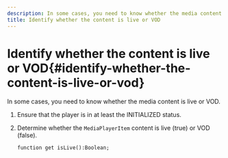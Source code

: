 ```yaml
---
description: In some cases, you need to know whether the media content is live or VOD.
title: Identify whether the content is live or VOD
---
```


# Identify whether the content is live or VOD{#identify-whether-the-content-is-live-or-vod}

In some cases, you need to know whether the media content is live or VOD.

1. Ensure that the player is in at least the INITIALIZED status.
1. Determine whether the `MediaPlayerItem` content is live (true) or VOD (false).

   ```
   function get isLive():Boolean;
   ```

